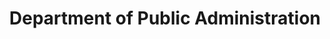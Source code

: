 ---
Destinations: rec2wDgiVvgVrFeOo
title: Department of Public Administration
contactImage: OrderedDict([('id', 'attol2xpm8v4Z63bq'), ('width', 542), ('height', 542), ('url', 'https://dl.airtable.com/.attachments/389808ab16d016554b3b23bb697e53aa/416f8089/UTSA_Logo_Website_UTSA_Logo_Stacked_Center1.png?ts=1660580972&userId=usr3dGtitKwSxUcGO&cs=f28f876573f00463'), ('filename', 'UTSA_Logo_Website_UTSA_Logo_Stacked_Center (1).png'), ('size', 18456), ('type', 'image/png'), ('thumbnails', OrderedDict([('small', OrderedDict([('url', 'https://dl.airtable.com/.attachmentThumbnails/d24566ad174aef42f670ce750c2feece/841b4855?ts=1660580972&userId=usr3dGtitKwSxUcGO&cs=f65acb4c4be86f3b'), ('width', 36), ('height', 36)])), ('large', OrderedDict([('url', 'https://dl.airtable.com/.attachmentThumbnails/bb6e931260b08e0aa66f1be109d86fca/c4808108?ts=1660580972&userId=usr3dGtitKwSxUcGO&cs=94efae7a0ce1ab95'), ('width', 512), ('height', 512)])), ('full', OrderedDict([('url', 'https://dl.airtable.com/.attachmentThumbnails/4ecd132c4a58162cbee67551c2fd833d/c775d5e1?ts=1660580972&userId=usr3dGtitKwSxUcGO&cs=b39c238407f5c437'), ('width', 3000), ('height', 3000)]))]))])
name: Dr. Branco Ponomariov
employer: University of Texas at San Antonio
Last Modified: 2022-05-27T14:24:46.000Z
---